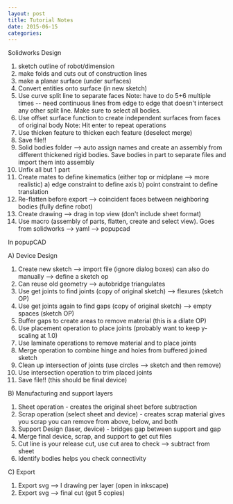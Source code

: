 ```yaml
---
layout: post
title: Tutorial Notes
date: 2015-06-15
categories: 
---
```


Solidworks Design 
1) sketch outline of robot/dimension 
2) make folds and cuts out of construction lines
3) make a planar surface (under surfaces)
4) Convert entities onto surface (in new sketch)
5) Use curve split line to separate faces 
Note: have to do 5+6 multiple times -- need continuous lines from edge to edge that doesn't intersect any other split line. Make sure to select all bodies. 
6) Use offset surface function to create independent surfaces from faces of original body
Note: Hit enter to repeat operations 
7) Use thicken feature to thicken each feature (deselect merge) 
8) Save file!! 
9) Solid bodies folder --> auto assign names and create an assembly from different thickened rigid bodies. Save bodies in part to separate files and import them into assembly
10) Unfix all but 1 part 
11) Create mates to define kinematics (either top or midplane --> more realistic)
          a) edge constraint to define axis
           b) point constraint to define translation 
12) Re-flatten before export --> coincident faces between neighboring bodies (fully define robot) 
12) Create drawing --> drag in top view (don't include sheet format)
13) Use macro (assembly of parts, flatten, create and select view). Goes from solidworks --> yaml --> popupcad

In popupCAD

A) Device Design 
1) Create new sketch --> import file (ignore dialog boxes) 
          can also do manually --> define a sketch op
2) Can reuse old geometry --> autobridge triangulates 
2) Use get joints to find joints (copy of original sketch) --> flexures (sketch OP) 
3) Use get joints again to find gaps (copy of original sketch) --> empty spaces (sketch OP)
4) Buffer gaps to create areas to remove material (this is a dilate OP)  
5) Use placement operation to place joints (probably want to keep y-scaling at 1.0) 
6) Use laminate operations to remove material and to place joints 
7) Merge operation to combine hinge and holes from buffered joined sketch 
8) Clean up intersection of joints (use circles --> sketch and then remove)
9) Use intersection operation to trim placed joints 
10) Save file!! (this should be final device)

B) Manufacturing and support layers 
1) Sheet operation - creates the original sheet before subtraction
2) Scrap operation (select sheet and device) - creates scrap material 
        gives you scrap you can remove from above, below, and both 
3) Support Design (laser, device) - bridges gap between support and gap
4) Merge final device, scrap, and support to get cut files
5) Cut line is your release cut, use cut area to check --> subtract from sheet          
6) Identify bodies helps you check connectivity  

C) Export
1) Export svg --> I drawing per layer (open in inkscape)
2) Export svg --> final cut (get 5 copies)

